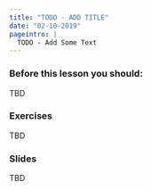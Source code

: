 ```yaml
---
title: "TODO - ADD TITLE"
date: "02-10-2019"
pageintro: |
  TODO - Add Some Text
---
```

         
### Before this lesson you should:
TBD
          
 ### Exercises
TBD
          
 ### Slides
TBD